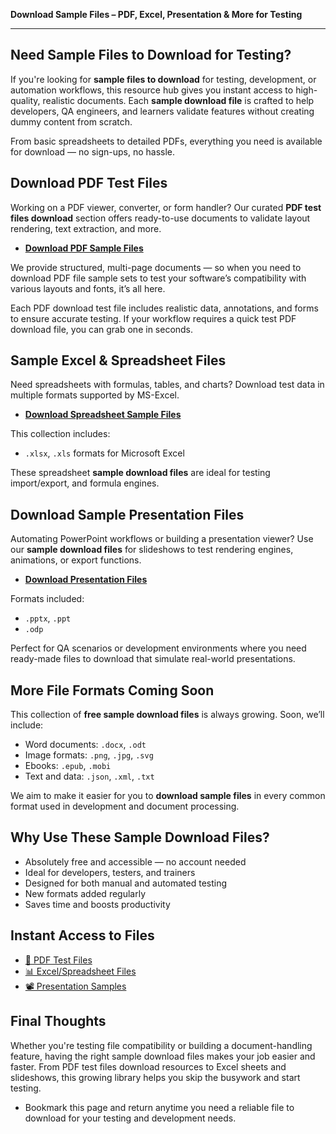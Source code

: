 **Download Sample Files – PDF, Excel, Presentation & More for Testing**

---
## Need Sample Files to Download for Testing?

If you're looking for **sample files to download** for testing, development, or automation workflows, this resource hub gives you instant access to high-quality, realistic documents. Each **sample download file** is crafted to help developers, QA engineers, and learners validate features without creating dummy content from scratch.

From basic spreadsheets to detailed PDFs, everything you need is available for download — no sign-ups, no hassle.

## Download PDF Test Files

Working on a PDF viewer, converter, or form handler? Our curated **PDF test files download** section offers ready-to-use documents to validate layout rendering, text extraction, and more.

- [**Download PDF Sample Files**][1]

We provide structured, multi-page documents — so when you need to download PDF file sample sets to test your software’s compatibility with various layouts and fonts, it’s all here.

Each PDF download test file includes realistic data, annotations, and forms to ensure accurate testing. If your workflow requires a quick test PDF download file, you can grab one in seconds.

## Sample Excel & Spreadsheet Files

Need spreadsheets with formulas, tables, and charts? Download test data in multiple formats supported by MS-Excel.

- [**Download Spreadsheet Sample Files**](https://docs.fileformat.com/spreadsheet/download-spreadsheets/)

This collection includes:

* `.xlsx`, `.xls` formats for Microsoft Excel

These spreadsheet **sample download files** are ideal for testing import/export, and formula engines.

## Download Sample Presentation Files

Automating PowerPoint workflows or building a presentation viewer? Use our **sample download files** for slideshows to test rendering engines, animations, or export functions.

- [**Download Presentation Files**](https://docs.fileformat.com/presentation/download-presentations/)

Formats included:

* `.pptx`, `.ppt`
* `.odp`

Perfect for QA scenarios or development environments where you need ready-made files to download that simulate real-world presentations.

## More File Formats Coming Soon

This collection of **free sample download files** is always growing. Soon, we’ll include:

* Word documents: `.docx`, `.odt`
* Image formats: `.png`, `.jpg`, `.svg`
* Ebooks: `.epub`, `.mobi`
* Text and data: `.json`, `.xml`, `.txt`

We aim to make it easier for you to **download sample files** in every common format used in development and document processing.

## Why Use These Sample Download Files?

* Absolutely free and accessible — no account needed
* Ideal for developers, testers, and trainers
* Designed for both manual and automated testing
* New formats added regularly
* Saves time and boosts productivity

## Instant Access to Files

* [📄 PDF Test Files](https://docs.fileformat.com/pdf/download-pdf/)
* [📊 Excel/Spreadsheet Files](https://docs.fileformat.com/spreadsheet/download-spreadsheets/)
* [📽 Presentation Samples](https://docs.fileformat.com/presentation/download-presentations/)

## Final Thoughts

Whether you're testing file compatibility or building a document-handling feature, having the right sample download files makes your job easier and faster. From PDF test files download resources to Excel sheets and slideshows, this growing library helps you skip the busywork and start testing.

- Bookmark this page and return anytime you need a reliable file to download for your testing and development needs.

[1]: https://docs.fileformat.com/pdf/download-pdf/
